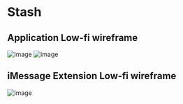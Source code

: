 # Stash
## Application Low-fi wireframe
![image](https://github.com/CJ-Inc/Stash/assets/145822880/720d9604-8d1e-4406-b37e-a6bcb56231e2)
![image](https://github.com/CJ-Inc/Stash/assets/145822880/74bf4638-f0c5-4a36-bc2b-68e0c9caf236)

## iMessage Extension Low-fi wireframe
![image](https://github.com/CJ-Inc/Stash/assets/145822880/9b7c3236-25cb-47de-b529-08ce346b8c75)


